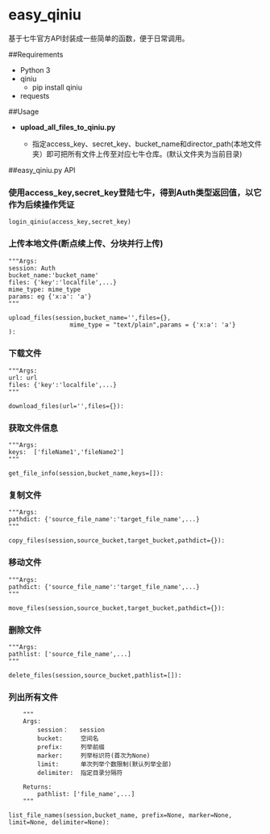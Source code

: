 # easy_qiniu

基于七牛官方API封装成一些简单的函数，便于日常调用。

##Requirements

- Python 3
- qiniu
	- pip install qiniu
- requests



##Usage

- **upload_all_files_to_qiniu.py**

	-    指定access_key、secret_key、bucket_name和director_path(本地文件夹）即可把所有文件上传至对应七牛仓库。(默认文件夹为当前目录)


##easy_qiniu.py API

### 使用access_key,secret_key登陆七牛，得到Auth类型返回值，以它作为后续操作凭证

	login_qiniu(access_key,secret_key)

### 上传本地文件(断点续上传、分块并行上传)
    """Args:
    session: Auth
    bucket_name:'bucket_name'
    files: {'key':'localfile',...}
    mime_type: mime_type
    params: eg {'x:a': 'a'}
    """

	upload_files(session,bucket_name='',files={},
	                 mime_type = "text/plain",params = {'x:a': 'a'}
	):

### 下载文件

    """Args:
    url: url
    files: {'key':'localfile',...}
    """

	download_files(url='',files={}):

### 获取文件信息
    """Args:
    keys:  ['fileName1','fileName2']
    """

	get_file_info(session,bucket_name,keys=[]):

### 复制文件

    """Args:
    pathdict: {'source_file_name':'target_file_name',...}
    """

	copy_files(session,source_bucket,target_bucket,pathdict={}):

### 移动文件

    """Args:
    pathdict: {'source_file_name':'target_file_name',...}
    """

	move_files(session,source_bucket,target_bucket,pathdict={}):

### 删除文件

    """Args:
    pathlist: ['source_file_name',...]
    """

	delete_files(session,source_bucket,pathlist=[]):

### 列出所有文件

	    """
	    Args:
	        session：   session
	        bucket:     空间名
	        prefix:     列举前缀
	        marker:     列举标识符(首次为None)
	        limit:      单次列举个数限制(默认列举全部)
	        delimiter:  指定目录分隔符
	            
	    Returns:
	        pathlist: ['file_name',...]
	    """

	list_file_names(session,bucket_name, prefix=None, marker=None, limit=None, delimiter=None):

